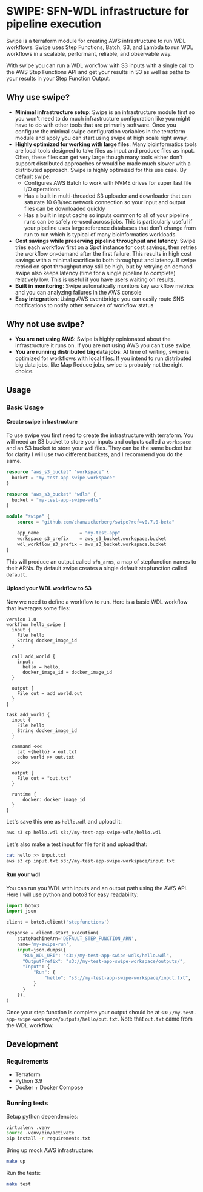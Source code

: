 # SWIPE: SFN-WDL infrastructure for pipeline execution

Swipe is a terraform module for creating AWS infrastructure to run WDL workflows. Swipe uses Step Functions, Batch, S3, and Lambda to run WDL workflows in a scalable, performant, reliable, and observable way.

With swipe you can run a WDL workflow with S3 inputs with a single call to the AWS Step Functions API and get your results in S3 as well as paths to your results in your Step Function Output.

## Why use swipe?

- **Minimal infrastructure setup**: Swipe is an infrastructure module first so you won't need to do much infrastructure configuration like you might have to do with other tools that are primarily software. Once you configure the minimal swipe configuration variables in the terraform module and apply you can start using swipe at high scale right away.
- **Highly optimized for working with large files**: Many bioinformatics tools are local tools designed to take files as input and produce files as input. Often, these files can get very large though many tools either don't support distributed approaches or would be made much slower with a distributed approach. Swipe is highly optimized for this use case. By default swipe:
    - Configures AWS Batch to work with NVME drives for super fast file I/O operations
    - Has a built in multi-threaded S3 uploader and downloader that can saturate 10 GB/sec network connection so your input and output files can be downloaded quickly
    - Has a built in input cache so inputs common to all of your pipeline runs can be safely re-used across jobs. This is particularly useful if your pipeline uses large reference databases that don't change from run to run which is typical of many bioinformatics workloads.
- **Cost savings while preserving pipeline throughput and latency**: Swipe tries each workflow first on a Spot instance for cost savings, then retries the workflow on-demand after the first failure. This results in high cost savings with a minimal sacrifice to both throughput and latency. If swipe retried on spot throughput may still be high, but by retrying on demand swipe also keeps latency (time for a single pipeline to complete) relatively low. This is useful if you have users waiting on results.
- **Built in monitoring**: Swipe automatically monitors key workflow metrics and you can analyzing failures in the AWS console
- **Easy integration**: Using AWS eventbridge you can easily route SNS notifications to notify other services of workflow status

## Why not use swipe?

- **You are not using AWS**: Swipe is highly opinionated about the infrastructure it runs on. If you are not using AWS you can't use swipe.
- **You are running distributed big data jobs**: At time of writing, swipe is optimized for workflows with local files. If you intend to run distributed big data jobs, like Map Reduce jobs, swipe is probably not the right choice.

## Usage

### Basic Usage


#### Create swipe infrastructure

To use swipe you first need to create the infrastructure with terraform. You will need an S3 bucket to store your inputs and outputs called a `workspace` and an S3 bucket to store your wdl files. They can be the same bucket but for clarity I will use two different buckets, and I recommend you do the same.


```terraform
resource "aws_s3_bucket" "workspace" {
  bucket = "my-test-app-swipe-workspace"
}

resource "aws_s3_bucket" "wdls" {
  bucket = "my-test-app-swipe-wdls"
}

module "swipe" {
    source = "github.com/chanzuckerberg/swipe?ref=v0.7.0-beta"

    app_name               = "my-test-app"
    workspace_s3_prefix    = aws_s3_bucket.workspace.bucket
    wdl_workflow_s3_prefix = aws_s3_bucket.workspace.bucket
}
```

This will produce an output called `sfn_arns`, a map of stepfunction names to their ARNs. By default swipe creates a single default stepfunction called `default`.

#### Upload your WDL workflow to S3

Now we need to define a workflow to run. Here is a basic WDL workflow that leverages some files:

```WDL
version 1.0
workflow hello_swipe {
  input {
    File hello
    String docker_image_id
  }

  call add_world {
    input:
      hello = hello,
      docker_image_id = docker_image_id
  }

  output {
    File out = add_world.out
  }
}

task add_world {
  input {
    File hello
    String docker_image_id
  }

  command <<<
    cat ~{hello} > out.txt
    echo world >> out.txt
  >>>

  output {
    File out = "out.txt"
  }

  runtime {
      docker: docker_image_id
  }
}
```

Let's save this one as `hello.wdl` and upload it:

```bash
aws s3 cp hello.wdl s3://my-test-app-swipe-wdls/hello.wdl
```

Let's also make a test input for file for it and upload that:

```bash
cat hello >> input.txt
aws s3 cp input.txt s3://my-test-app-swipe-workspace/input.txt
```

#### Run your wdl

You can run you WDL with inputs and an output path using the AWS API. Here I will use python and boto3 for easy readability:

```python
import boto3
import json

client = boto3.client('stepfunctions')

response = client.start_execution(
    stateMachineArn='DEFAULT_STEP_FUNCTION_ARN',
    name='my-swipe-run',
    input=json.dumps({
      "RUN_WDL_URI": "s3://my-test-app-swipe-wdls/hello.wdl",
      "OutputPrefix": "s3://my-test-app-swipe-workspace/outputs/",
      "Input": {
          "Run": {
              "hello": "s3://my-test-app-swipe-workspace/input.txt",
          }
      }
    }),
)
```

Once your step function is complete your output should be at `s3://my-test-app-swipe-workspace/outputs/hello/out.txt`. Note that `out.txt` came from the WDL workflow.

## Development

### Requirements

- Terraform
- Python 3.9
- Docker + Docker Compose

### Running tests

Setup python dependencies:

```bash
virtualenv .venv
source .venv/bin/activate
pip install -r requirements.txt
```

Bring up mock AWS infrastructure:

```bash
make up
```

Run the tests:

```bash
make test
```

